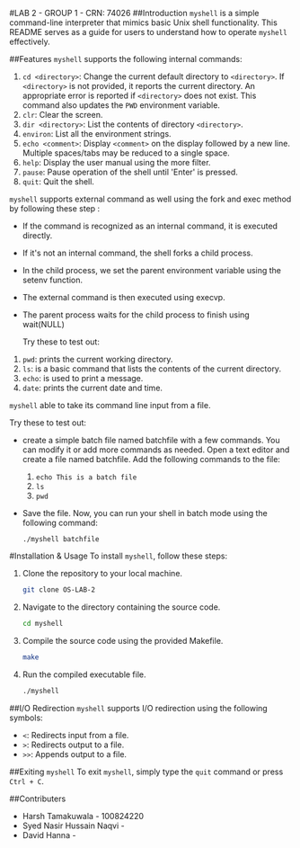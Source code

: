 #LAB 2 - GROUP 1 - CRN: 74026
##Introduction
`myshell` is a simple command-line interpreter that mimics basic Unix shell functionality. This README serves as a guide for users to understand how to operate `myshell` effectively.

##Features
`myshell` supports the following internal commands:
1. `cd <directory>`: Change the current default directory to `<directory>`. If `<directory>` is not provided, it reports the current directory. An appropriate error is reported if `<directory>` does not exist. This command also updates the `PWD` environment variable.
2. `clr`: Clear the screen.
3. `dir <directory>`: List the contents of directory `<directory>`.
4. `environ`: List all the environment strings.
5. `echo <comment>`: Display `<comment>` on the display followed by a new line. Multiple spaces/tabs may be reduced to a single space.
6. `help`: Display the user manual using the more filter.
7. `pause`: Pause operation of the shell until 'Enter' is pressed.
8. `quit`: Quit the shell.

`myshell` supports external command as well using the fork and exec method by following these step :
- If the command is recognized as an internal command, it is executed directly.
- If it's not an internal command, the shell forks a child process.
- In the child process, we set the parent environment variable using the setenv function.
- The external command is then executed using execvp.
- The parent process waits for the child process to finish using wait(NULL)

  Try these to test out:
1. `pwd`:  prints the current working directory.
2. `ls`:  is a basic command that lists the contents of the current directory.
3. `echo`: is used to print a message.
4. `date`: prints the current date and time.

`myshell` able to take its command line input from a file.
  
  Try these to test out:
- create a simple batch file named batchfile with a few commands. You can modify it or add more commands as needed. Open a text editor and create a file named batchfile. Add the following commands to the file:
  
  1. `echo This is a batch file`
  2. `ls`
  3. `pwd`
     
- Save the file. Now, you can run your shell in batch mode using the following command:

   `./myshell batchfile`

#Installation & Usage
To install `myshell`, follow these steps:
1. Clone the repository to your local machine.
   ```bash
   git clone OS-LAB-2
3. Navigate to the directory containing the source code.
   ```bash
   cd myshell
5. Compile the source code using the provided Makefile.
    ```bash
   make
7. Run the compiled executable file.
   ```bash
   ./myshell

##I/O Redirection
`myshell` supports I/O redirection using the following symbols:
- `<`: Redirects input from a file.
- `>`: Redirects output to a file.
- `>>`: Appends output to a file.

##Exiting `myshell`
To exit `myshell`, simply type the `quit` command or press `Ctrl + C`.

##Contributers 

- Harsh Tamakuwala - 100824220
- Syed Nasir Hussain Naqvi - 
- David Hanna - 

